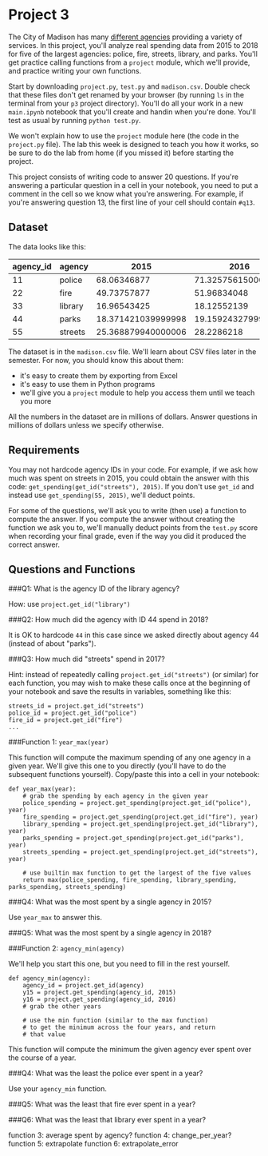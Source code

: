# Project 3

The City of Madison has many [different
agencies](https://www.cityofmadison.com/agencies) providing a variety
of services.  In this project, you'll analyze real spending data from
2015 to 2018 for five of the largest agencies: police, fire, streets,
library, and parks.  You'll get practice calling functions from a
`project` module, which we'll provide, and practice writing your own
functions.

Start by downloading `project.py`, `test.py` and `madison.csv`.
Double check that these files don't get renamed by your browser (by
running `ls` in the terminal from your `p3` project directory).
You'll do all your work in a new `main.ipynb` notebook that you'll
create and handin when you're done.  You'll test as usual by running
`python test.py`.

We won't explain how to use the `project` module here (the code in the
`project.py` file).  The lab this week is designed to teach you how it
works, so be sure to do the lab from home (if you missed it) before
starting the project.

This project consists of writing code to answer 20 questions.  If
you're answering a particular question in a cell in your notebook, you
need to put a comment in the cell so we know what you're answering.
For example, if you're answering question 13, the first line of your
cell should contain `#q13`.

## Dataset

The data looks like this:

agency_id|agency|2015|2016|2017|2018
------|------|------|------|------|------
11|police|68.06346877|71.32575615000002|73.24794765999998|77.87553504
22|fire|49.73757877|51.96834048|53.14405332|55.215007260000014
33|library|16.96543425|18.12552139|19.13634773|19.845065799999997
44|parks|18.371421039999998|19.159243279999995|19.316837019999994|19.7607100000000
55|streets|25.368879940000006|28.2286218|26.655754419999994|27.798933740000003

The dataset is in the `madison.csv` file.  We'll learn about CSV files
later in the semester.  For now, you should know this about them:
* it's easy to create them by exporting from Excel
* it's easy to use them in Python programs
* we'll give you a `project` module to help you access them until we teach you more

All the numbers in the dataset are in millions of dollars.  Answer
questions in millions of dollars unless we specify otherwise.

## Requirements

You may not hardcode agency IDs in your code.  For example, if we ask
how much was spent on streets in 2015, you could obtain the answer
with this code: `get_spending(get_id("streets"), 2015)`.  If you don't
use `get_id` and instead use `get_spending(55, 2015)`, we'll deduct
points.

For some of the questions, we'll ask you to write (then use) a
function to compute the answer.  If you compute the answer without
creating the function we ask you to, we'll manually deduct points from
the `test.py` score when recording your final grade, even if the way
you did it produced the correct answer.

## Questions and Functions

###Q1: What is the agency ID of the library agency?

How: use `project.get_id("library")`

###Q2: How much did the agency with ID 44 spend in 2018?

It is OK to hardcode `44` in this case since we asked directly about
agency 44 (instead of about "parks").

###Q3: How much did "streets" spend in 2017?

Hint: instead of repeatedly calling `project.get_id("streets")` (or
similar) for each function, you may wish to make these calls once at
the beginning of your notebook and save the results in variables,
something like this:

```
streets_id = project.get_id("streets")
police_id = project.get_id("police")
fire_id = project.get_id("fire")
...
```

###Function 1: `year_max(year)`

This function will compute the maximum spending of any one agency in a
given year.  We'll give this one to you directly (you'll have to do
the subsequent functions yourself).  Copy/paste this into a cell in
your notebook:

```
def year_max(year):
    # grab the spending by each agency in the given year
    police_spending = project.get_spending(project.get_id("police"), year)
    fire_spending = project.get_spending(project.get_id("fire"), year)
    library_spending = project.get_spending(project.get_id("library"), year)
    parks_spending = project.get_spending(project.get_id("parks"), year)
    streets_spending = project.get_spending(project.get_id("streets"), year)

    # use builtin max function to get the largest of the five values
    return max(police_spending, fire_spending, library_spending, parks_spending, streets_spending)
```

###Q4: What was the most spent by a single agency in 2015?

Use `year_max` to answer this.

###Q5: What was the most spent by a single agency in 2018?

###Function 2: `agency_min(agency)`

We'll help you start this one, but you need to fill in the rest
yourself.

```
def agency_min(agency):
    agency_id = project.get_id(agency)
    y15 = project.get_spending(agency_id, 2015)
    y16 = project.get_spending(agency_id, 2016)
    # grab the other years

    # use the min function (similar to the max function)
    # to get the minimum across the four years, and return
    # that value
```

This function will compute the minimum the given agency ever spent
over the course of a year.

###Q4: What was the least the police ever spent in a year?

Use your `agency_min` function.

###Q5: What was the least that fire ever spent in a year?

###Q6: What was the least that library ever spent in a year?

function 3: average spent by agency?
function 4: change_per_year?
function 5: extrapolate
function 6: extrapolate_error